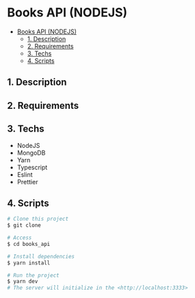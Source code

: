 # Books API (NODEJS)

- [Books API (NODEJS)](#books-api-nodejs)
  - [1. Description](#1-description)
  - [2. Requirements](#2-requirements)
  - [3. Techs](#3-techs)
  - [4. Scripts](#4-scripts)

## 1. Description

## 2. Requirements

## 3. Techs
- NodeJS
- MongoDB
- Yarn
- Typescript
- Eslint
- Prettier

## 4. Scripts

```bash
# Clone this project
$ git clone

# Access
$ cd books_api

# Install dependencies
$ yarn install

# Run the project
$ yarn dev
# The server will initialize in the <http://localhost:3333>
```
